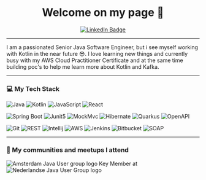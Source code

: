 <h1 style="text-align: center;">Welcome on my page 👋</h1>
<p style="text-align: center;">
    <a href="https://www.linkedin.com/in/michelle-van-der-linde-478a364a/">
        <img src="https://img.shields.io/badge/LinkedIn-blue?style=for-the-badge&logo=linkedin&logoColor=white" alt="LinkedIn Badge"/>
    </a>
</p>

---

I am a passionated Senior Java Software Engineer, but i see myself working with Kotlin in the near future 😎. I love learning new things and
currently busy with my AWS Cloud Practitioner Certificate and at the same time building poc's to help me learn more about Kotlin and Kafka.

---

### 💻 My Tech Stack


![Java](https://img.shields.io/badge/-Java-yellow)
![Kotlin](https://img.shields.io/badge/-Kotlin-G)
![JavaScript](https://img.shields.io/badge/-JavaScript-orange)
![React](https://img.shields.io/badge/-React-orange)

![Spring Boot](https://img.shields.io/badge/-Spring%20Boot-G)
![Junit5](https://img.shields.io/badge/-Junit5-G)
![MockMvc](https://img.shields.io/badge/-MockMvc-G)
![Hibernate](https://img.shields.io/badge/-Hibernate-yellow)
![Quarkus](https://img.shields.io/badge/-Quarkus-yellow)
![OpenAPI](https://img.shields.io/badge/-OpenAPI-yellow)

![Git](https://img.shields.io/badge/-Git-G)
![REST](https://img.shields.io/badge/-REST-G)
![Intellij](https://img.shields.io/badge/-Intellij'%20Idea-G)
![AWS](https://img.shields.io/badge/-AWS-G)
![Jenkins](https://img.shields.io/badge/-Jenkins-yellow)
![Bitbucket](https://img.shields.io/badge/-Bitbucket-yellow)
![SOAP](https://img.shields.io/badge/-SOAP-red)

---

### 👥 My communities and meetups I attend

<p>
    <img src="https://secure-content.meetupstatic.com/images/classic-events/477032021/200x113.jpg" alt="Amsterdam Java User group logo"/>
    Key Member at <img src="https://encrypted-tbn0.gstatic.com/images?q=tbn:ANd9GcReEFF-3VA83eaGO19iwwHGbvsrqnO8PUGUkg&s" alt="Nederlandse Java User Group logo"/>
</p>
